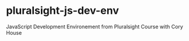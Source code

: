 # pluralsight-js-dev-env
JavaScript Development Environement from Pluralsight Course with Cory House
